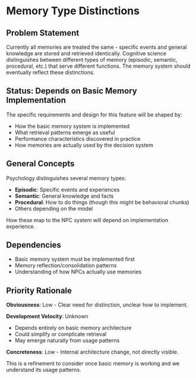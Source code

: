 # Memory Type Distinctions

## Problem Statement

Currently all memories are treated the same - specific events and general knowledge are stored and retrieved identically. Cognitive science distinguishes between different types of memory (episodic, semantic, procedural, etc.) that serve different functions. The memory system should eventually reflect these distinctions.

## Status: Depends on Basic Memory Implementation

The specific requirements and design for this feature will be shaped by:
- How the basic memory system is implemented
- What retrieval patterns emerge as useful
- Performance characteristics discovered in practice
- How memories are actually used by the decision system

## General Concepts

Psychology distinguishes several memory types:
- **Episodic**: Specific events and experiences
- **Semantic**: General knowledge and facts
- **Procedural**: How to do things (though this might be behavioral chunks)
- Others depending on the model

How these map to the NPC system will depend on implementation experience.

## Dependencies

- Basic memory system must be implemented first
- Memory reflection/consolidation patterns
- Understanding of how NPCs actually use memories

## Priority Rationale

**Obviousness**: Low - Clear need for distinction, unclear how to implement.

**Development Velocity**: Unknown
- Depends entirely on basic memory architecture
- Could simplify or complicate retrieval
- May emerge naturally from usage patterns

**Concreteness**: Low - Internal architecture change, not directly visible.

This is a refinement to consider once basic memory is working and we understand its usage patterns.